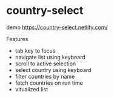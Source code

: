 # country-select

demo https://country-select.netlify.com/

Features
* tab key to focus 
* navigate list using keyboard
* scroll to active selection
* select country using keyboard
* filter countries by name
* fetch countries on run time
* vitualized list
